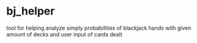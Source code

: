# bj_helper
tool for helping analyze simply probabilities of blackjack hands with given amount of decks and user input of cards dealt
